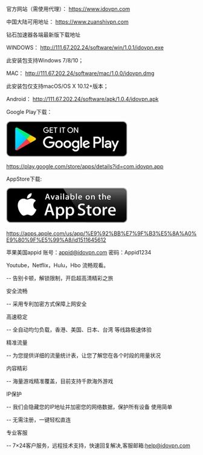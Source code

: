官方网站（需使用代理）：
https://www.idovpn.com

中国大陆可用地址：
https://www.zuanshivpn.com

钻石加速器各端最新版下载地址


WINDOWS：
http://111.67.202.24/software/win/1.0.1/idovpn.exe

此安装包支持Windows 7/8/10；


MAC：
http://111.67.202.24/software/mac/1.0.0/idovpn.dmg

此安装包仅支持macOS/OS X 10.12+版本；


Android：
http://111.67.202.24/software/apk/1.0.4/idovpn.apk

Google Play下载： 

<a href="https://play.google.com/store/apps/details?id=com.idovpn.android">
<img alt="Get it on GooglePlay" src="https://github.com/idovpn/idovpn/blob/master/image/googleplay.png" width="320" height="95" />
</a>

https://play.google.com/store/apps/details?id=com.idovpn.app

AppStore下载: 

<a href="https://apps.apple.com/us/app/%E9%92%BB%E7%9F%B3%E5%8A%A0%E9%80%9F%E5%99%A8/id1511645612">
<img alt="Get it on AppStore" src="https://github.com/idovpn/idovpn/blob/master/image/appstore.png" width="320" height="95" />
</a>

https://apps.apple.com/us/app/%E9%92%BB%E7%9F%B3%E5%8A%A0%E9%80%9F%E5%99%A8/id1511645612


苹果美国appid
账号：appid@idovpn.com
密码：Appid1234


Youtube，Netflix，Hulu，Hbo 流畅观看。

-- 告别卡顿，解锁限制，开启超高清精彩之旅

安全流畅

-- 采用专利加密方式保障上网安全

高速稳定

-- 全自动均匀负载，香港、美国、日本、台湾 等线路极速体验

精准流量

-- 为您提供详细的流量统计表，让您了解您在各个时段的用量状况

内容精彩

-- 海量游戏精准覆盖，目前支持千款海外游戏

IP保护

-- 我们会隐藏您的IP地址并加密您的网络数据，保护所有设备
使用简单

-- 无需注册，一键轻松直连

专业客服

-- 7×24客户服务，远程技术支持，快速回复解决,客服邮箱:help@idovpn.com
